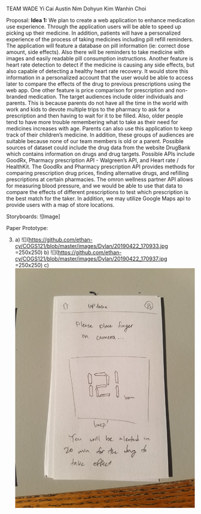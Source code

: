 TEAM WADE
Yi Cai
Austin Nim
Dohyun Kim
Wanhin Choi

Proposal:
**Idea 1:**
We plan to create a web application to enhance medication use experience. Through the application users will be able to speed up picking up their medicine. In addition, patients will have a personalized experience of the process of taking medicines including pill refill reminders. The application will feature a database on pill information (ie: correct dose amount, side effects). Also there will be reminders to take medicine with images and easily readable pill consumption instructions. Another feature is heart rate detection to detect if the medicine is causing any side effects, but also capable of detecting a healthy heart rate recovery. It would store this information in a personalized account that the user would be able to access later to compare the effects of the drug to previous prescriptions using the web app. One other feature is price comparison for prescription and non-branded medication. The target audiences include older individuals and parents. This is because parents do not have all the time in the world with work and kids to devote multiple trips to the pharmacy to ask for a prescription and then having to wait for it to be filled. Also, older people tend to have more trouble remembering what to take as their need for medicines increases with age. Parents can also use this application to keep track of their children’s medicine. In addition, these groups of audiences are suitable because none of our team members is old or a parent. Possible sources of dataset could include the drug data from the website DrugBank which contains information on drugs and drug targets. Possible APIs include GoodRx, Pharmacy prescription API  - Walgreen’s API, and Heart rate / HealthKit. The GoodRx and Pharmacy prescription API provides methods for comparing prescription drug prices, finding alternative drugs, and refilling prescriptions at certain pharmacies. The omron wellness partner API allows for measuring blood pressure, and we would be able to use that data to compare the effects of different prescriptions to test which prescription is the best match for the taker. In addition, we may utilize Google Maps api to provide users with a map of store locations. 



Storyboards:
![Image]


Paper Prototype:

3. a) ![](https://github.com/ethan-cy/COGS121/blob/master/images/Dylan/20190422_170933.jpg =250x250)
  b) ![](https://github.com/ethan-cy/COGS121/blob/master/images/Dylan/20190422_170937.jpg =250x250)
  c) ![](https://github.com/ethan-cy/COGS121/blob/master/images/Dylan/20190422_170942.jpg)


